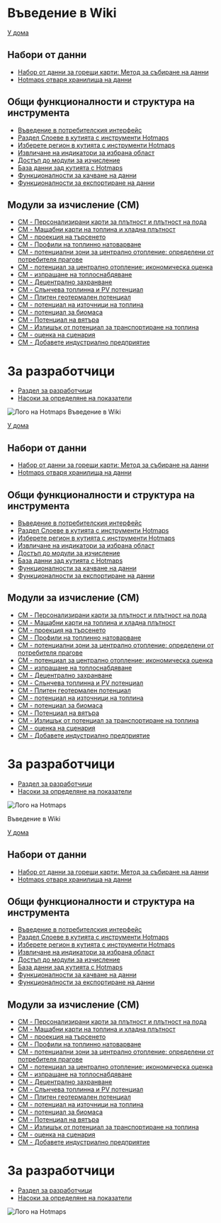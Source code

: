 <h1> Въведение в Wiki </h1><p> <a href="Home">У дома</a> </p><h2> Набори от данни </h2><ul><li> <a href="en-Hotmaps-data-set-method-of-data-collection">Набор от данни за горещи карти: Метод за събиране на данни</a> </li><li> <a href="en-Hotmaps-open-data-repositories">Hotmaps отваря хранилища на данни</a> </li></ul><h2> Общи функционалности и структура на инструмента </h2><ul><li> <a href="en-Introduction-to-user-interface">Въведение в потребителския интерфейс</a> </li><li> <a href="en-Layers-section-in-the-Hotmaps-toolbox">Раздел Слоеве в кутията с инструменти Hotmaps</a> </li><li> <a href="en-Select-a-region-in-the-Hotmaps-toolbox">Изберете регион в кутията с инструменти Hotmaps</a> </li><li> <a href="en-Retrieve-indicators-of-a-selected-area">Извличане на индикатори за избрана област</a> </li><li> <a href="en-Access-to-calculation-modules">Достъп до модули за изчисление</a> </li><li> <a href="en-Database-behind-the-Hotmaps-toolbox">База данни зад кутията с Hotmaps</a> </li><li> <a href="en-Data-upload-functionalities">Функционалности за качване на данни</a> </li><li> <a href="en-Data-export-functionalities">Функционалности за експортиране на данни</a> </li></ul><h2> Модули за изчисление (CM) </h2><ul><li> <a href="en-CM-Customized-heat-and-floor-area-density-maps">CM - Персонализирани карти за плътност и плътност на пода</a> </li><li> <a href="en-CM-Scale-heat-and-cool-density-maps">CM - Мащабни карти на топлина и хладна плътност</a> </li><li> <a href="en-CM-Demand-projection">CM - проекция на търсенето</a> </li><li> <a href="en-CM-Heat-load-profiles">CM - Профили на топлинно натоварване</a> </li><li> <a href="en-CM-District-heating-potential-areas-user-defined-thresholds">CM - потенциални зони за централно отопление: определени от потребителя прагове</a> </li><li> <a href="en-CM-District-heating-potential-economic-assessment">CM - потенциал за централно отопление: икономическа оценка</a> </li><li> <a href="en-CM-District-heating-supply-dispatch">CM - изпращане на топлоснабдяване</a> </li><li> <a href="en-CM-Decentral-heating-supply">CM - Децентрално захранване</a> </li><li> <a href="en-CM-Solar-thermal-and-PV-potential">CM - Слънчева топлинна и PV потенциал</a> </li><li> <a href="en-CM-Shallow-geothermal-potential">CM - Плитен геотермален потенциал</a> </li><li> <a href="en-CM-Heat-source-potential">CM - потенциал на източници на топлина</a> </li><li> <a href="en-CM-Biomass-potential">CM - потенциал за биомаса</a> </li><li> <a href="en-CM-Wind-potential">CM - Потенциал на вятъра</a> </li><li> <a href="en-CM-Excess-heat-transport-potential">CM - Излишък от потенциал за транспортиране на топлина</a> </li><li> <a href="en-CM-Scenario-assessment">CM - оценка на сценария</a> </li><li> <a href="en-CM-Add-industry-plant">CM - Добавете индустриално предприятие</a> </li></ul><h1> За разработчици </h1><ul><li> <a href="en-Developers">Раздел за разработчици</a> </li><li> <a href="en-Guidelines-for-defining-indicators">Насоки за определяне на показатели</a> </li></ul><p><img alt="Лого на Hotmaps" src="https://www.hotmaps-project.eu/wp-content/uploads/2017/02/logo.svg"/></p1> Въведение в Wiki </h1><p> <a href="Home">У дома</a> </p><h2> Набори от данни </h2><ul><li> <a href="en-Hotmaps-data-set-method-of-data-collection">Набор от данни за горещи карти: Метод за събиране на данни</a> </li><li> <a href="en-Hotmaps-open-data-repositories">Hotmaps отваря хранилища на данни</a> </li></ul><h2> Общи функционалности и структура на инструмента </h2><ul><li> <a href="en-Introduction-to-user-interface">Въведение в потребителския интерфейс</a> </li><li> <a href="en-Layers-section-in-the-Hotmaps-toolbox">Раздел Слоеве в кутията с инструменти Hotmaps</a> </li><li> <a href="en-Select-a-region-in-the-Hotmaps-toolbox">Изберете регион в кутията с инструменти Hotmaps</a> </li><li> <a href="en-Retrieve-indicators-of-a-selected-area">Извличане на индикатори за избрана област</a> </li><li> <a href="en-Access-to-calculation-modules">Достъп до модули за изчисление</a> </li><li> <a href="en-Database-behind-the-Hotmaps-toolbox">База данни зад кутията с Hotmaps</a> </li><li> <a href="en-Data-upload-functionalities">Функционалности за качване на данни</a> </li><li> <a href="en-Data-export-functionalities">Функционалности за експортиране на данни</a> </li></ul><h2> Модули за изчисление (CM) </h2><ul><li> <a href="en-CM-Customized-heat-and-floor-area-density-maps">CM - Персонализирани карти за плътност и плътност на пода</a> </li><li> <a href="en-CM-Scale-heat-and-cool-density-maps">CM - Мащабни карти на топлина и хладна плътност</a> </li><li> <a href="en-CM-Demand-projection">CM - проекция на търсенето</a> </li><li> <a href="en-CM-Heat-load-profiles">CM - Профили на топлинно натоварване</a> </li><li> <a href="en-CM-District-heating-potential-areas-user-defined-thresholds">CM - потенциални зони за централно отопление: определени от потребителя прагове</a> </li><li> <a href="en-CM-District-heating-potential-economic-assessment">CM - потенциал за централно отопление: икономическа оценка</a> </li><li> <a href="en-CM-District-heating-supply-dispatch">CM - изпращане на топлоснабдяване</a> </li><li> <a href="en-CM-Decentral-heating-supply">CM - Децентрално захранване</a> </li><li> <a href="en-CM-Solar-thermal-and-PV-potential">CM - Слънчева топлинна и PV потенциал</a> </li><li> <a href="en-CM-Shallow-geothermal-potential">CM - Плитен геотермален потенциал</a> </li><li> <a href="en-CM-Heat-source-potential">CM - потенциал на източници на топлина</a> </li><li> <a href="en-CM-Biomass-potential">CM - потенциал за биомаса</a> </li><li> <a href="en-CM-Wind-potential">CM - Потенциал на вятъра</a> </li><li> <a href="en-CM-Excess-heat-transport-potential">CM - Излишък от потенциал за транспортиране на топлина</a> </li><li> <a href="en-CM-Scenario-assessment">CM - оценка на сценария</a> </li><li> <a href="en-CM-Add-industry-plant">CM - Добавете индустриално предприятие</a> </li></ul><h1> За разработчици </h1><ul><li> <a href="en-Developers">Раздел за разработчици</a> </li><li> <a href="en-Guidelines-for-defining-indicators">Насоки за определяне на показатели</a> </li></ul><p><img alt="Лого на Hotmaps" src="https://www.hotmaps-project.eu/wp-content/uploads/2017/02/logo.svg"/></p> Въведение в Wiki </h1><p> <a href="Home">У дома</a> </p><h2> Набори от данни </h2><ul><li> <a href="en-Hotmaps-data-set-method-of-data-collection">Набор от данни за горещи карти: Метод за събиране на данни</a> </li><li> <a href="en-Hotmaps-open-data-repositories">Hotmaps отваря хранилища на данни</a> </li></ul><h2> Общи функционалности и структура на инструмента </h2><ul><li> <a href="en-Introduction-to-user-interface">Въведение в потребителския интерфейс</a> </li><li> <a href="en-Layers-section-in-the-Hotmaps-toolbox">Раздел Слоеве в кутията с инструменти Hotmaps</a> </li><li> <a href="en-Select-a-region-in-the-Hotmaps-toolbox">Изберете регион в кутията с инструменти Hotmaps</a> </li><li> <a href="en-Retrieve-indicators-of-a-selected-area">Извличане на индикатори за избрана област</a> </li><li> <a href="en-Access-to-calculation-modules">Достъп до модули за изчисление</a> </li><li> <a href="en-Database-behind-the-Hotmaps-toolbox">База данни зад кутията с Hotmaps</a> </li><li> <a href="en-Data-upload-functionalities">Функционалности за качване на данни</a> </li><li> <a href="en-Data-export-functionalities">Функционалности за експортиране на данни</a> </li></ul><h2> Модули за изчисление (CM) </h2><ul><li> <a href="en-CM-Customized-heat-and-floor-area-density-maps">CM - Персонализирани карти за плътност и плътност на пода</a> </li><li> <a href="en-CM-Scale-heat-and-cool-density-maps">CM - Мащабни карти на топлина и хладна плътност</a> </li><li> <a href="en-CM-Demand-projection">CM - проекция на търсенето</a> </li><li> <a href="en-CM-Heat-load-profiles">CM - Профили на топлинно натоварване</a> </li><li> <a href="en-CM-District-heating-potential-areas-user-defined-thresholds">CM - потенциални зони за централно отопление: определени от потребителя прагове</a> </li><li> <a href="en-CM-District-heating-potential-economic-assessment">CM - потенциал за централно отопление: икономическа оценка</a> </li><li> <a href="en-CM-District-heating-supply-dispatch">CM - изпращане на топлоснабдяване</a> </li><li> <a href="en-CM-Decentral-heating-supply">CM - Децентрално захранване</a> </li><li> <a href="en-CM-Solar-thermal-and-PV-potential">CM - Слънчева топлинна и PV потенциал</a> </li><li> <a href="en-CM-Shallow-geothermal-potential">CM - Плитен геотермален потенциал</a> </li><li> <a href="en-CM-Heat-source-potential">CM - потенциал на източници на топлина</a> </li><li> <a href="en-CM-Biomass-potential">CM - потенциал за биомаса</a> </li><li> <a href="en-CM-Wind-potential">CM - Потенциал на вятъра</a> </li><li> <a href="en-CM-Excess-heat-transport-potential">CM - Излишък от потенциал за транспортиране на топлина</a> </li><li> <a href="en-CM-Scenario-assessment">CM - оценка на сценария</a> </li><li> <a href="en-CM-Add-industry-plant">CM - Добавете индустриално предприятие</a> </li></ul><h1> За разработчици </h1><ul><li> <a href="en-Developers">Раздел за разработчици</a> </li><li> <a href="en-Guidelines-for-defining-indicators">Насоки за определяне на показатели</a> </li></ul><p><img alt="Лого на Hotmaps" src="https://www.hotmaps-project.eu/wp-content/uploads/2017/02/logo.svg"/></p>
